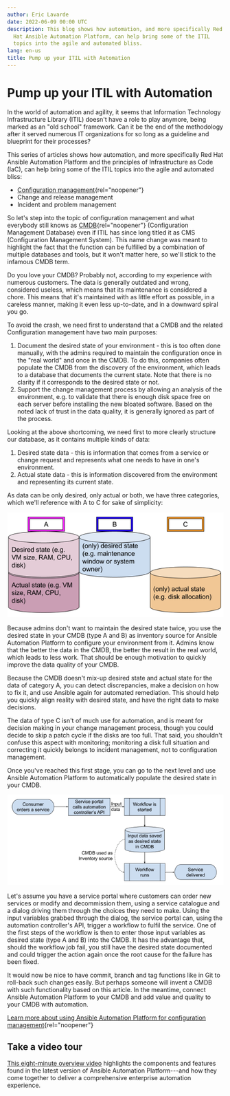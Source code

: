 ```yaml
---
author: Eric Lavarde
date: 2022-06-09 00:00 UTC
description: This blog shows how automation, and more specifically Red
  Hat Ansible Automation Platform, can help bring some of the ITIL
  topics into the agile and automated bliss.
lang: en-us
title: Pump up your ITIL with Automation
---
```


# Pump up your ITIL with Automation

In the world of automation and agility, it seems that Information
Technology Infrastructure Library (ITIL) doesn't have a role to play
anymore, being marked as an "old school" framework. Can it be the end of
the methodology after it served numerous IT organizations for so long as
a guideline and blueprint for their processes?

This series of articles shows how automation, and more specifically Red
Hat Ansible Automation Platform and the principles of Infrastructure as
Code (IaC), can help bring some of the ITIL topics into the agile and
automated bliss:

-   [Configuration
    management](https://www.redhat.com/en/technologies/management/ansible/configuration-management){rel="noopener"}
-   Change and release management
-   Incident and problem management

So let's step into the topic of configuration management and what
everybody still knows as
[CMDB](https://www.redhat.com/en/technologies/management/ansible/configuration-management){rel="noopener"}
(Configuration Management Database) even if ITIL has since long titled
it as CMS (Configuration Management System). This name change was meant
to highlight the fact that the function can be fulfilled by a
combination of multiple databases and tools, but it won't matter here,
so we'll stick to the infamous CMDB term.

Do you love your CMDB? Probably not, according to my experience with
numerous customers. The data is generally outdated and wrong, considered
useless, which means that its maintenance is considered a chore. This
means that it's maintained with as little effort as possible, in a
careless manner, making it even less up-to-date, and in a downward
spiral you go.

To avoid the crash, we need first to understand that a CMDB and the
related Configuration management have two main purposes:

1.  Document the desired state of your environment - this is too often
    done manually, with the admins required to maintain the
    configuration once in the "real world" and once in the CMDB. To do
    this, companies often populate the CMDB from the discovery of the
    environment, which leads to a database that documents the current
    state. Note that there is no clarity if it corresponds to the
    desired state or not.
2.  Support the change management process by allowing an analysis of the
    environment, e.g. to validate that there is enough disk space free
    on each server before installing the new bloated software. Based on
    the noted lack of trust in the data quality, it is generally ignored
    as part of the process.

Looking at the above shortcoming, we need first to more clearly
structure our database, as it contains multiple kinds of data:

1.  Desired state data - this is information that comes from a service
    or change request and represents what one needs to have in one's
    environment.
2.  Actual state data - this is information discovered from the
    environment and representing its current state.

As data can be only desired, only actual or both, we have three
categories, which we'll reference with A to C for sake of simplicity:

![database category diagram](/images/posts/archive/database-category-diagram.png)

Because admins don't want to maintain the desired state twice, you use
the desired state in your CMDB (type A and B) as inventory source for
Ansible Automation Platform to configure your environment from it.
Admins know that the better the data in the CMDB, the better the result
in the real world, which leads to less work. That should be enough
motivation to quickly improve the data quality of your CMDB.

Because the CMDB doesn't mix-up desired state and actual state for the
data of category A, you can detect discrepancies, make a decision on how
to fix it, and use Ansible again for automated remediation. This should
help you quickly align reality with desired state, and have the right
data to make decisions.

The data of type C isn't of much use for automation, and is meant for
decision making in your change management process, though you could
decide to skip a patch cycle if the disks are too full. That said, you
shouldn't confuse this aspect with monitoring; monitoring a disk full
situation and correcting it quickly belongs to incident management, not
to configuration management.

Once you've reached this first stage, you can go to the next level and
use Ansible Automation Platform to automatically populate the desired
state in your CMDB.

![database population](/images/posts/archive/database-population-diagram.png)

Let\'s assume you have a service portal where customers can order new
services or modify and decommission them, using a service catalogue and
a dialog driving them through the choices they need to make. Using the
input variables grabbed through the dialog, the service portal can,
using the automation controller's API, trigger a workflow to fulfil the
service. One of the first steps of the workflow is then to enter those
input variables as desired state (type A and B) into the CMDB. It has
the advantage that, should the workflow job fail, you still have the
desired state documented and could trigger the action again once the
root cause for the failure has been fixed.

It would now be nice to have commit, branch and tag functions like in
Git to roll-back such changes easily. But perhaps someone will invent a
CMDB with such functionality based on this article. In the meantime,
connect Ansible Automation Platform to your CMDB and add value and
quality to your CMDB with automation.

[Learn more about using Ansible Automation Platform for configuration
management](https://www.redhat.com/en/technologies/management/ansible/configuration-management){rel="noopener"}

## Take a video tour

[This eight-minute overview video](https://youtu.be/7GJjhZoYEus) highlights the components and
features found in the latest version of Ansible Automation
Platform---and how they come together to deliver a comprehensive
enterprise automation experience.

